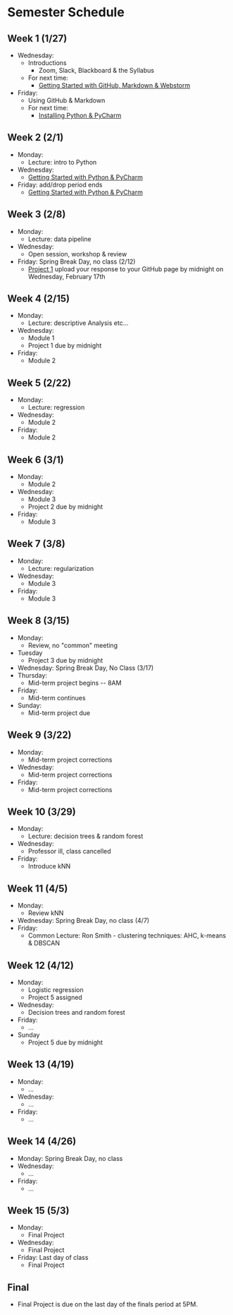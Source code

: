 # Semester Schedule

## Week 1 (1/27)
- Wednesday:
    - Introductions
        - Zoom, Slack, Blackboard & the Syllabus
    - For next time:
        - [Getting Started with GitHub, Markdown & Webstorm](https://tyler-frazier.github.io/dsbook/gitstart.html)
- Friday:
    - Using GitHub & Markdown
    - For next time:
      - [Installing Python & PyCharm](https://tyler-frazier.github.io/dsbook/pyinstall.html)

## Week 2 (2/1)
- Monday:
    - Lecture: intro to Python
- Wednesday:
    - [Getting Started with Python & PyCharm](https://tyler-frazier.github.io/dsbook/pystart.html)
- Friday: add/drop period ends
    - [Getting Started with Python & PyCharm](https://tyler-frazier.github.io/dsbook/pystart.html)

## Week 3 (2/8)
- Monday:
  - Lecture: data pipeline
- Wednesday:
  - Open session, workshop & review
- Friday: Spring Break Day, no class (2/12)
  - [Project 1](prj1.md) upload your response to your GitHub page by midnight on Wednesday, February 17th 

## Week 4 (2/15)
- Monday:
    - Lecture: descriptive Analysis etc...
- Wednesday:
    - Module 1
    - Project 1 due by midnight
- Friday:
    - Module 2


## Week 5 (2/22)
- Monday:
    - Lecture: regression
- Wednesday:
    - Module 2
- Friday:
    - Module 2

## Week 6 (3/1)
- Monday:
  - Module 2
- Wednesday:
  - Module 3
  - Project 2 due by midnight
- Friday:
  - Module 3

## Week 7 (3/8)
- Monday:
    - Lecture: regularization
- Wednesday:
    - Module 3
- Friday:
    - Module 3

## Week 8 (3/15)
- Monday:
    - Review, no "common" meeting
- Tuesday
  - Project 3 due by midnight
- Wednesday: Spring Break Day, No Class (3/17)
- Thursday:
  - Mid-term project begins -- 8AM
- Friday:
  - Mid-term continues
- Sunday:
  - Mid-term project due


## Week 9 (3/22)
- Monday:
  - Mid-term project corrections
- Wednesday:
  - Mid-term project corrections
- Friday:
  - Mid-term project corrections

## Week 10 (3/29)
- Monday:
  - Lecture: decision trees & random forest
- Wednesday:
  - Professor ill, class cancelled
- Friday:
  - Introduce kNN

## Week 11 (4/5)
- Monday:
  - Review kNN
- Wednesday: Spring Break Day, no class (4/7)
- Friday:
  - Common Lecture: Ron Smith - clustering techniques:  AHC, k-means & DBSCAN

## Week 12 (4/12)
- Monday:
  - Logistic regression
  - Project 5 assigned
- Wednesday:
  - Decision trees and random forest
- Friday:
  - ...
- Sunday
  - Project 5 due by midnight

## Week 13 (4/19)
- Monday:
  - ...
- Wednesday:
  - ...
- Friday:
  - ...

## Week 14 (4/26)
- Monday: Spring Break Day, no class
- Wednesday:
  - ...
- Friday:
  - ...

## Week 15 (5/3)
- Monday:
    - Final Project
- Wednesday:
    - Final Project
- Friday: Last day of class
    - Final Project

## Final
- Final Project is due on the last day of the finals period at 5PM.






